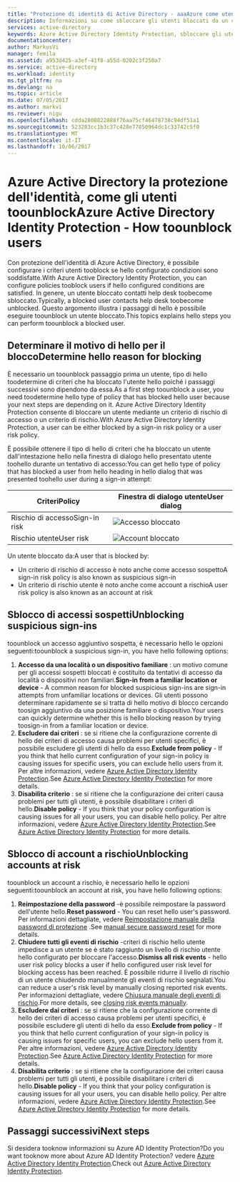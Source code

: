 ```yaml
---
title: "Protezione di identità di Active Directory - aaaAzure come utenti toounblock | Documenti Microsoft"
description: Informazioni su come sbloccare gli utenti bloccati da un criterio di Azure Active Directory Identity Protection.
services: active-directory
keywords: Azure Active Directory Identity Protection, sbloccare gli utenti
documentationcenter: 
author: MarkusVi
manager: femila
ms.assetid: a953d425-a3ef-41f8-a55d-0202c3f250a7
ms.service: active-directory
ms.workload: identity
ms.tgt_pltfrm: na
ms.devlang: na
ms.topic: article
ms.date: 07/05/2017
ms.author: markvi
ms.reviewer: nigu
ms.openlocfilehash: cdda2808822888f76aa75cf46478738c94df51a1
ms.sourcegitcommit: 523283cc1b3c37c428e77850964dc1c33742c5f0
ms.translationtype: MT
ms.contentlocale: it-IT
ms.lasthandoff: 10/06/2017
---
```

# <a name="azure-active-directory-identity-protection---how-toounblock-users"></a><span data-ttu-id="46bef-104">Azure Active Directory la protezione dell'identità, come gli utenti toounblock</span><span class="sxs-lookup"><span data-stu-id="46bef-104">Azure Active Directory Identity Protection - How toounblock users</span></span>
<span data-ttu-id="46bef-105">Con protezione dell'identità di Azure Active Directory, è possibile configurare i criteri utenti tooblock se hello configurato condizioni sono soddisfatte.</span><span class="sxs-lookup"><span data-stu-id="46bef-105">With Azure Active Directory Identity Protection, you can configure policies tooblock users if hello configured conditions are satisfied.</span></span> <span data-ttu-id="46bef-106">In genere, un utente bloccato contatti help desk toobecome sbloccato.</span><span class="sxs-lookup"><span data-stu-id="46bef-106">Typically, a blocked user contacts help desk toobecome unblocked.</span></span> <span data-ttu-id="46bef-107">Questo argomento illustra i passaggi di hello è possibile eseguire toounblock un utente bloccato.</span><span class="sxs-lookup"><span data-stu-id="46bef-107">This topics explains hello steps you can perform toounblock a blocked user.</span></span>

## <a name="determine-hello-reason-for-blocking"></a><span data-ttu-id="46bef-108">Determinare il motivo di hello per il blocco</span><span class="sxs-lookup"><span data-stu-id="46bef-108">Determine hello reason for blocking</span></span>
<span data-ttu-id="46bef-109">È necessario un toounblock passaggio prima un utente, tipo di hello toodetermine di criteri che ha bloccato l'utente hello poiché i passaggi successivi sono dipendono da essa.</span><span class="sxs-lookup"><span data-stu-id="46bef-109">As a first step toounblock a user, you need toodetermine hello type of policy that has blocked hello user because your next steps are depending on it.</span></span>
<span data-ttu-id="46bef-110">Azure Active Directory Identity Protection consente di bloccare un utente mediante un criterio di rischio di accesso o un criterio di rischio.</span><span class="sxs-lookup"><span data-stu-id="46bef-110">With Azure Active Directory Identity Protection, a user can be either blocked by a sign-in risk policy or a user risk policy.</span></span>

<span data-ttu-id="46bef-111">È possibile ottenere il tipo di hello di criteri che ha bloccato un utente dall'intestazione hello nella finestra di dialogo hello presentato utente toohello durante un tentativo di accesso:</span><span class="sxs-lookup"><span data-stu-id="46bef-111">You can get hello type of policy that has blocked a user from hello heading in hello dialog that was presented toohello user during a sign-in attempt:</span></span>

| <span data-ttu-id="46bef-112">Criteri</span><span class="sxs-lookup"><span data-stu-id="46bef-112">Policy</span></span> | <span data-ttu-id="46bef-113">Finestra di dialogo utente</span><span class="sxs-lookup"><span data-stu-id="46bef-113">User dialog</span></span> |
| --- | --- |
| <span data-ttu-id="46bef-114">Rischio di accesso</span><span class="sxs-lookup"><span data-stu-id="46bef-114">Sign-in risk</span></span> |![Accesso bloccato](./media/active-directory-identityprotection-unblock-howto/02.png) |
| <span data-ttu-id="46bef-116">Rischio utente</span><span class="sxs-lookup"><span data-stu-id="46bef-116">User risk</span></span> |![Account bloccato](./media/active-directory-identityprotection-unblock-howto/104.png) |

<span data-ttu-id="46bef-118">Un utente bloccato da:</span><span class="sxs-lookup"><span data-stu-id="46bef-118">A user that is blocked by:</span></span>

* <span data-ttu-id="46bef-119">Un criterio di rischio di accesso è noto anche come accesso sospetto</span><span class="sxs-lookup"><span data-stu-id="46bef-119">A sign-in risk policy is also known as suspicious sign-in</span></span>
* <span data-ttu-id="46bef-120">Un criterio di rischio utente è noto anche come account a rischio</span><span class="sxs-lookup"><span data-stu-id="46bef-120">A user risk policy is also known as an account at risk</span></span>

## <a name="unblocking-suspicious-sign-ins"></a><span data-ttu-id="46bef-121">Sblocco di accessi sospetti</span><span class="sxs-lookup"><span data-stu-id="46bef-121">Unblocking suspicious sign-ins</span></span>
<span data-ttu-id="46bef-122">toounblock un accesso aggiuntivo sospetta, è necessario hello le opzioni seguenti:</span><span class="sxs-lookup"><span data-stu-id="46bef-122">toounblock a suspicious sign-in, you have hello following options:</span></span>

1. <span data-ttu-id="46bef-123">**Accesso da una località o un dispositivo familiare** : un motivo comune per gli accessi sospetti bloccati è costituito da tentativi di accesso da località o dispositivi non familiari.</span><span class="sxs-lookup"><span data-stu-id="46bef-123">**Sign-in from a familiar location or device** - A common reason for blocked suspicious sign-ins are sign-in attempts from unfamiliar locations or devices.</span></span> <span data-ttu-id="46bef-124">Gli utenti possono determinare rapidamente se si tratta di hello motivo di blocco cercando toosign aggiuntivo da una posizione familiare o dispositivo.</span><span class="sxs-lookup"><span data-stu-id="46bef-124">Your users can quickly determine whether this is hello blocking reason by trying toosign-in from a familiar location or device.</span></span>
2. <span data-ttu-id="46bef-125">**Escludere dai criteri** : se si ritiene che la configurazione corrente di hello dei criteri di accesso causa problemi per utenti specifici, è possibile escludere gli utenti di hello da esso.</span><span class="sxs-lookup"><span data-stu-id="46bef-125">**Exclude from policy** - If you think that hello current configuration of your sign-in policy is causing issues for specific users, you can exclude hello users from it.</span></span> <span data-ttu-id="46bef-126">Per altre informazioni, vedere [Azure Active Directory Identity Protection](active-directory-identityprotection.md).</span><span class="sxs-lookup"><span data-stu-id="46bef-126">See [Azure Active Directory Identity Protection](active-directory-identityprotection.md) for more details.</span></span>
3. <span data-ttu-id="46bef-127">**Disabilita criterio** : se si ritiene che la configurazione dei criteri causa problemi per tutti gli utenti, è possibile disabilitare i criteri di hello.</span><span class="sxs-lookup"><span data-stu-id="46bef-127">**Disable policy** - If you think that your policy configuration is causing issues for all your users, you can disable hello policy.</span></span> <span data-ttu-id="46bef-128">Per altre informazioni, vedere [Azure Active Directory Identity Protection](active-directory-identityprotection.md).</span><span class="sxs-lookup"><span data-stu-id="46bef-128">See [Azure Active Directory Identity Protection](active-directory-identityprotection.md) for more details.</span></span>

## <a name="unblocking-accounts-at-risk"></a><span data-ttu-id="46bef-129">Sblocco di account a rischio</span><span class="sxs-lookup"><span data-stu-id="46bef-129">Unblocking accounts at risk</span></span>
<span data-ttu-id="46bef-130">toounblock un account a rischio, è necessario hello le opzioni seguenti:</span><span class="sxs-lookup"><span data-stu-id="46bef-130">toounblock an account at risk, you have hello following options:</span></span>

1. <span data-ttu-id="46bef-131">**Reimpostazione della password** -è possibile reimpostare la password dell'utente hello.</span><span class="sxs-lookup"><span data-stu-id="46bef-131">**Reset password** - You can reset hello user's password.</span></span> <span data-ttu-id="46bef-132">Per informazioni dettagliate, vedere [Reimpostazione manuale della password di protezione](active-directory-identityprotection.md#manual-secure-password-reset) .</span><span class="sxs-lookup"><span data-stu-id="46bef-132">See [manual secure password reset](active-directory-identityprotection.md#manual-secure-password-reset) for more details.</span></span>
2. <span data-ttu-id="46bef-133">**Chiudere tutti gli eventi di rischio** -criteri di rischio hello utente impedisce a un utente se è stato raggiunto un livello di rischio utente hello configurato per bloccare l'accesso.</span><span class="sxs-lookup"><span data-stu-id="46bef-133">**Dismiss all risk events** - hello user risk policy blocks a user if hello configured user risk level for blocking access has been reached.</span></span> <span data-ttu-id="46bef-134">È possibile ridurre il livello di rischio di un utente chiudendo manualmente gli eventi di rischio segnalati.</span><span class="sxs-lookup"><span data-stu-id="46bef-134">You can reduce a user's risk level by manually closing reported risk events.</span></span> <span data-ttu-id="46bef-135">Per informazioni dettagliate, vedere [Chiusura manuale degli eventi di rischio](active-directory-identityprotection.md#closing-risk-events-manually).</span><span class="sxs-lookup"><span data-stu-id="46bef-135">For more details, see [closing risk events manually](active-directory-identityprotection.md#closing-risk-events-manually).</span></span>
3. <span data-ttu-id="46bef-136">**Escludere dai criteri** : se si ritiene che la configurazione corrente di hello dei criteri di accesso causa problemi per utenti specifici, è possibile escludere gli utenti di hello da esso.</span><span class="sxs-lookup"><span data-stu-id="46bef-136">**Exclude from policy** - If you think that hello current configuration of your sign-in policy is causing issues for specific users, you can exclude hello users from it.</span></span> <span data-ttu-id="46bef-137">Per altre informazioni, vedere [Azure Active Directory Identity Protection](active-directory-identityprotection.md).</span><span class="sxs-lookup"><span data-stu-id="46bef-137">See [Azure Active Directory Identity Protection](active-directory-identityprotection.md) for more details.</span></span>
4. <span data-ttu-id="46bef-138">**Disabilita criterio** : se si ritiene che la configurazione dei criteri causa problemi per tutti gli utenti, è possibile disabilitare i criteri di hello.</span><span class="sxs-lookup"><span data-stu-id="46bef-138">**Disable policy** - If you think that your policy configuration is causing issues for all your users, you can disable hello policy.</span></span> <span data-ttu-id="46bef-139">Per altre informazioni, vedere [Azure Active Directory Identity Protection](active-directory-identityprotection.md).</span><span class="sxs-lookup"><span data-stu-id="46bef-139">See [Azure Active Directory Identity Protection](active-directory-identityprotection.md) for more details.</span></span>

## <a name="next-steps"></a><span data-ttu-id="46bef-140">Passaggi successivi</span><span class="sxs-lookup"><span data-stu-id="46bef-140">Next steps</span></span>
 <span data-ttu-id="46bef-141">Si desidera tooknow informazioni su Azure AD Identity Protection?</span><span class="sxs-lookup"><span data-stu-id="46bef-141">Do you want tooknow more about Azure AD Identity Protection?</span></span> <span data-ttu-id="46bef-142">vedere [Azure Active Directory Identity Protection](active-directory-identityprotection.md).</span><span class="sxs-lookup"><span data-stu-id="46bef-142">Check out [Azure Active Directory Identity Protection](active-directory-identityprotection.md).</span></span>
